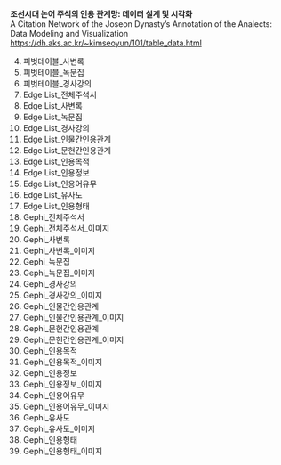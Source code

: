 <b>조선시대 논어 주석의 인용 관계망: 데이터 설계 및 시각화</b><br/>
A Citation Network of the Joseon Dynasty’s Annotation of the Analects: Data Modeling and Visualization
https://dh.aks.ac.kr/~kimseoyun/101/table_data.html<br/>


4. 피벗테이블_사변록
5. 피벗테이블_녹문집
6. 피벗테이블_경사강의
7. Edge List_전체주석서
8. Edge List_사변록
9. Edge List_녹문집
10. Edge List_경사강의
11. Edge List_인물간인용관계
12. Edge List_문헌간인용관계
13. Edge List_인용목적
14. Edge List_인용정보
15. Edge List_인용어유무
16. Edge List_유사도
17. Edge List_인용형태
18. Gephi_전체주석서
19. Gephi_전체주석서_이미지  
20. Gephi_사변록
21. Gephi_사변록_이미지
22. Gephi_녹문집
23. Gephi_녹문집_이미지
24. Gephi_경사강의
25. Gephi_경사강의_이미지 
26. Gephi_인물간인용관계
27. Gephi_인물간인용관계_이미지
28. Gephi_문헌간인용관계
29. Gephi_문헌간인용관계_이미지
30. Gephi_인용목적
31. Gephi_인용목적_이미지
32. Gephi_인용정보
33. Gephi_인용정보_이미지
34. Gephi_인용어유무
35. Gephi_인용어유무_이미지
36. Gephi_유사도
37. Gephi_유사도_이미지
38. Gephi_인용형태
39. Gephi_인용형태_이미지

  


